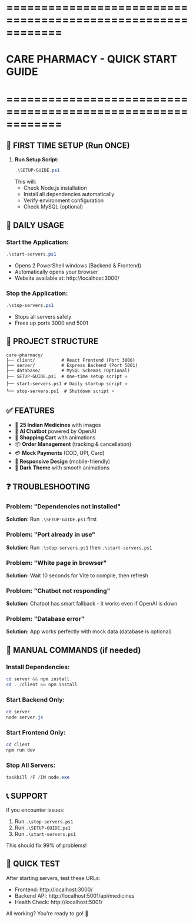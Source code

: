# ============================================================
# CARE PHARMACY - QUICK START GUIDE
# ============================================================

## 🚀 FIRST TIME SETUP (Run ONCE)

1. **Run Setup Script:**
   ```powershell
   .\SETUP-GUIDE.ps1
   ```
   This will:
   - Check Node.js installation
   - Install all dependencies automatically
   - Verify environment configuration
   - Check MySQL (optional)

## 🏃 DAILY USAGE

### Start the Application:
```powershell
.\start-servers.ps1
```
- Opens 2 PowerShell windows (Backend & Frontend)
- Automatically opens your browser
- Website available at: http://localhost:3000/

### Stop the Application:
```powershell
.\stop-servers.ps1
```
- Stops all servers safely
- Frees up ports 3000 and 5001

## 📁 PROJECT STRUCTURE

```
care-pharmacy/
├── client/          # React Frontend (Port 3000)
├── server/          # Express Backend (Port 5001)
├── database/        # MySQL Schemas (Optional)
├── SETUP-GUIDE.ps1  # One-time setup script ⭐
├── start-servers.ps1 # Daily startup script ⭐
└── stop-servers.ps1  # Shutdown script ⭐
```

## ✅ FEATURES

- 🏥 **25 Indian Medicines** with images
- 🤖 **AI Chatbot** powered by OpenAI
- 🛒 **Shopping Cart** with animations
- 📦 **Order Management** (tracking & cancellation)
- 💳 **Mock Payments** (COD, UPI, Card)
- 📱 **Responsive Design** (mobile-friendly)
- 🎨 **Dark Theme** with smooth animations

## ❓ TROUBLESHOOTING

### Problem: "Dependencies not installed"
**Solution:** Run `.\SETUP-GUIDE.ps1` first

### Problem: "Port already in use"
**Solution:** Run `.\stop-servers.ps1` then `.\start-servers.ps1`

### Problem: "White page in browser"
**Solution:** Wait 10 seconds for Vite to compile, then refresh

### Problem: "Chatbot not responding"
**Solution:** Chatbot has smart fallback - it works even if OpenAI is down

### Problem: "Database error"
**Solution:** App works perfectly with mock data (database is optional)

## 🔧 MANUAL COMMANDS (if needed)

### Install Dependencies:
```powershell
cd server && npm install
cd ../client && npm install
```

### Start Backend Only:
```powershell
cd server
node server.js
```

### Start Frontend Only:
```powershell
cd client
npm run dev
```

### Stop All Servers:
```powershell
taskkill /F /IM node.exe
```

## 📞 SUPPORT

If you encounter issues:
1. Run `.\stop-servers.ps1`
2. Run `.\SETUP-GUIDE.ps1`
3. Run `.\start-servers.ps1`

This should fix 99% of problems!

## 🎯 QUICK TEST

After starting servers, test these URLs:
- Frontend: http://localhost:3000/
- Backend API: http://localhost:5001/api/medicines
- Health Check: http://localhost:5001/

All working? You're ready to go! 🎉
